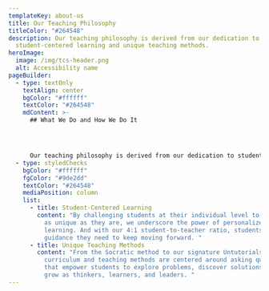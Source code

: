 ```yaml
---
templateKey: about-us
title: Our Teaching Philosophy
titleColor: "#264548"
description: Our teaching philosophy is derived from our dedication to
  student-centered learning and unique teaching methods.
heroImage:
  image: /img/tcs-header.png
  alt: Accessibility name
pageBuilder:
  - type: textOnly
    textAlign: center
    bgColor: "#ffffff"
    textColor: "#264548"
    mdContent: >-
      ## What We Do and How We Do It




      Our teaching philosophy is derived from our dedication to student-centered learning and unique teaching methods:
  - type: styledChecks
    bgColor: "#ffffff"
    fgColor: "#9de2dd"
    textColor: "#264548"
    mediaPosition: column
    list:
      - title: Student-Centered Learning
        content: "By challenging students at their individual level to create projects
          as unique as they are, we underscore the power of personalized
          learning. And with our 4:1 student-to-teacher ratio, students get the
          guidance they need to keep moving forward. "
      - title: Unique Teaching Methods
        content: "From the Socratic method to our signature Untutorials, our specialized
          curriculum and teaching methods are centered around asking questions
          that empower students to explore problems, discover solutions, and
          grow as thinkers, learners, and leaders. "
---
```

